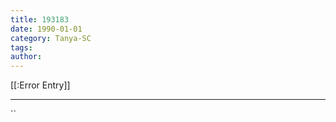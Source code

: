 ```yaml
---
title: 193183
date: 1990-01-01
category: Tanya-SC
tags: 
author: 
---
```


[[:Error Entry]]

---



``
